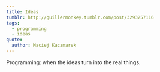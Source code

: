 ```yaml
---
title: Ideas
tumblr: http://guillermonkey.tumblr.com/post/3293257116
tags:
  - programming
  - ideas
quote:
  author: Maciej Kaczmarek
---
```


Programming: when the ideas turn into the real things.
